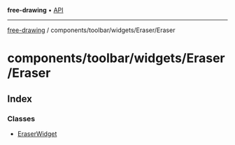 **free-drawing** • [API](../../../../../README.md)

***

[free-drawing](../../../../../README.md) / components/toolbar/widgets/Eraser/Eraser

# components/toolbar/widgets/Eraser/Eraser

## Index

### Classes

- [EraserWidget](classes/EraserWidget.md)
